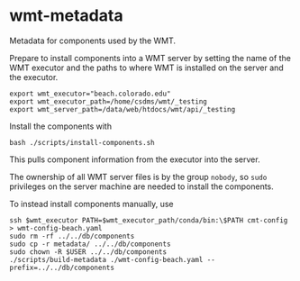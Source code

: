 # wmt-metadata
Metadata for components used by the WMT.

Prepare to install components into a WMT server
by setting
the name of the WMT executor and
the paths to where WMT is installed on the server and the executor.

    export wmt_executor="beach.colorado.edu"
    export wmt_executor_path=/home/csdms/wmt/_testing
    export wmt_server_path=/data/web/htdocs/wmt/api/_testing

Install the components with

    bash ./scripts/install-components.sh

This pulls component information from the executor into the server.

The ownership of all WMT server files is by the group `nobody`,
so `sudo` privileges on the server machine
are needed to install the components.

To instead install components manually, use

```
ssh $wmt_executor PATH=$wmt_executor_path/conda/bin:\$PATH cmt-config > wmt-config-beach.yaml
sudo rm -rf ../../db/components
sudo cp -r metadata/ ../../db/components
sudo chown -R $USER ../../db/components
./scripts/build-metadata ./wmt-config-beach.yaml --prefix=../../db/components
```
